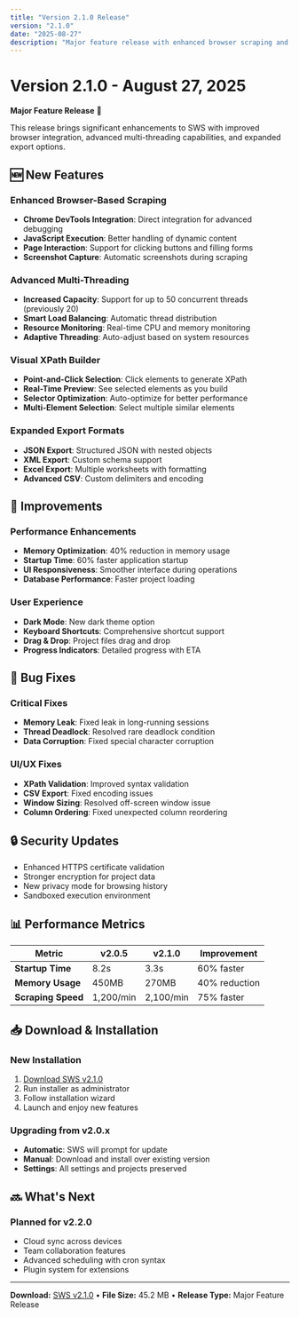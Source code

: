 ```yaml
---
title: "Version 2.1.0 Release"
version: "2.1.0"
date: "2025-08-27"
description: "Major feature release with enhanced browser scraping and advanced multi-threading"
---
```


# Version 2.1.0 - August 27, 2025

**Major Feature Release** 🚀

This release brings significant enhancements to SWS with improved browser integration, advanced multi-threading capabilities, and expanded export options.

## 🆕 New Features

### Enhanced Browser-Based Scraping
- **Chrome DevTools Integration**: Direct integration for advanced debugging
- **JavaScript Execution**: Better handling of dynamic content
- **Page Interaction**: Support for clicking buttons and filling forms
- **Screenshot Capture**: Automatic screenshots during scraping

### Advanced Multi-Threading
- **Increased Capacity**: Support for up to 50 concurrent threads (previously 20)
- **Smart Load Balancing**: Automatic thread distribution
- **Resource Monitoring**: Real-time CPU and memory monitoring
- **Adaptive Threading**: Auto-adjust based on system resources

### Visual XPath Builder
- **Point-and-Click Selection**: Click elements to generate XPath
- **Real-Time Preview**: See selected elements as you build
- **Selector Optimization**: Auto-optimize for better performance
- **Multi-Element Selection**: Select multiple similar elements

### Expanded Export Formats
- **JSON Export**: Structured JSON with nested objects
- **XML Export**: Custom schema support
- **Excel Export**: Multiple worksheets with formatting
- **Advanced CSV**: Custom delimiters and encoding

## 🔧 Improvements

### Performance Enhancements
- **Memory Optimization**: 40% reduction in memory usage
- **Startup Time**: 60% faster application startup
- **UI Responsiveness**: Smoother interface during operations
- **Database Performance**: Faster project loading

### User Experience
- **Dark Mode**: New dark theme option
- **Keyboard Shortcuts**: Comprehensive shortcut support
- **Drag & Drop**: Project files drag and drop
- **Progress Indicators**: Detailed progress with ETA

## 🐛 Bug Fixes

### Critical Fixes
- **Memory Leak**: Fixed leak in long-running sessions
- **Thread Deadlock**: Resolved rare deadlock condition
- **Data Corruption**: Fixed special character corruption

### UI/UX Fixes
- **XPath Validation**: Improved syntax validation
- **CSV Export**: Fixed encoding issues
- **Window Sizing**: Resolved off-screen window issue
- **Column Ordering**: Fixed unexpected column reordering

## 🔒 Security Updates

- Enhanced HTTPS certificate validation
- Stronger encryption for project data
- New privacy mode for browsing history
- Sandboxed execution environment

## 📊 Performance Metrics

| Metric | v2.0.5 | v2.1.0 | Improvement |
|--------|--------|--------|-------------|
| **Startup Time** | 8.2s | 3.3s | 60% faster |
| **Memory Usage** | 450MB | 270MB | 40% reduction |
| **Scraping Speed** | 1,200/min | 2,100/min | 75% faster |

## 📥 Download & Installation

### New Installation
1. [Download SWS v2.1.0](/download)
2. Run installer as administrator
3. Follow installation wizard
4. Launch and enjoy new features

### Upgrading from v2.0.x
- **Automatic**: SWS will prompt for update
- **Manual**: Download and install over existing version
- **Settings**: All settings and projects preserved

## 🔜 What's Next

### Planned for v2.2.0
- Cloud sync across devices
- Team collaboration features
- Advanced scheduling with cron syntax
- Plugin system for extensions

---

**Download:** [SWS v2.1.0](/download) • **File Size:** 45.2 MB • **Release Type:** Major Feature Release

